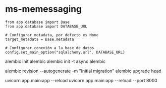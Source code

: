 # ms-memessaging

```
from app.database import Base
from app.database import DATABASE_URL

# Configurar metadata, por defecto es None
target_metadata = Base.metadata

# Configurar conexión a la base de datos
config.set_main_option("sqlalchemy.url", DATABASE_URL)
```

alembic init alembic
alembic init -t async alembic

alembic revision --autogenerate -m "Initial migration"
alembic upgrade head

uvicorn app.main:app --reload
uvicorn app.main:app --reload --port 8000
